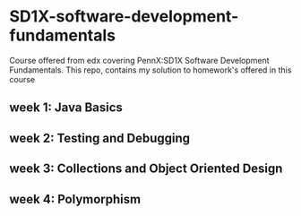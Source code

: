 # SD1X-software-development-fundamentals
Course offered from edx covering PennX:SD1X Software Development Fundamentals. This repo, contains my solution to homework's offered in this course

## week 1: Java Basics

## week 2: Testing and Debugging 

## week 3: Collections and Object Oriented Design 

## week 4: Polymorphism 
